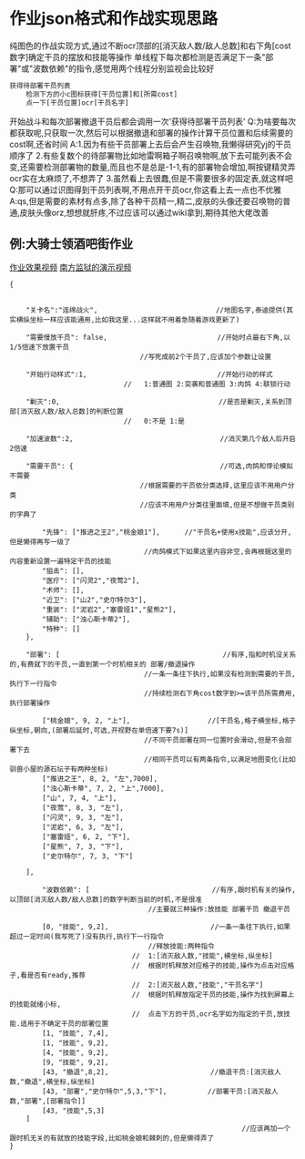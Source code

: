 # 作业json格式和作战实现思路
纯图色的作战实现方式,通过不断ocr顶部的[消灭敌人数/敌人总数]和右下角[cost数字]确定干员的摆放和技能等操作
单线程下每次都检测是否满足下一条"部署"或"波数依赖"的指令,感觉用两个线程分别监视会比较好
```vb
获得待部署干员列表
	检测下方的小c图标获得[干员位置]和[所需cost]
	点一下[干员位置]ocr[干员名字]	
```
开始战斗和每次部署撤退干员后都会调用一次'获得待部署干员列表'
Q:为啥要每次都获取呢,只获取一次,然后可以根据撤退和部署的操作计算干员位置和后续需要的cost啊,还省时间
A:1.因为有些干员部署上去后会产生召唤物,我懒得研究yj的干员顺序了
  2.有些复数个的待部署物比如地雷啊箱子啊召唤物啊,放下去可能列表不会变,还需要检测部署物的数量,而且也不是总是-1-1,有的部署物会增加,啊按键精灵弄ocr实在太麻烦了,不想弄了
  3.虽然看上去很蠢,但是不需要很多的固定表,就这样吧
Q:那可以通过识图得到干员列表啊,不用点开干员ocr,你这看上去一点也不优雅  
A:qs,但是需要的素材有点多,除了各种干员精一,精二,皮肤的头像还要召唤物的普通,皮肤头像orz,想想就肝疼,不过应该可以通过wiki拿到,期待其他大佬改善

## 例:大骑士领酒吧街作业
[作业效果视频](https://www.bilibili.com/video/BV12u411X7VS/)
[南方监狱的演示视频](https://www.bilibili.com/video/BV1sL411F7K3)
```jsonc
{						       
							

	"关卡名":"连绵战火",                             //地图名字,泰迪提供(其实横纵坐标一样应该能通用,比如我这里...这样就不用着急随着游戏更新了)

	"需要慢放干员": false,                           //开始时点最右下角,以1/5倍速下放置干员
						        //写死成前2个干员了,应该加个参数让设置

	"开始行动样式":1,                                //开始行动的样式 
							//   1:普通图 2:突袭和普通图 3:肉鸽 4:联锁行动

	"剿灭":0,                                       //是否是剿灭,关系到顶部[消灭敌人数/敌人总数]的判断位置 
							//   0:不是 1:是 

	"加速波数":2,                                    //消灭第几个敌人后开启2倍速

	"需要干员": {                                    //可选,肉鸽和悖论模拟不需要
						        //根据需要的干员依分类选择,这里应该不用用户分类
						        //应该不用用户分类往里面填,但是不想做干员类别的字典了

		"先锋": ["推进之王2","桃金娘1"],		 //"干员名+使用x技能",应该分开,但是懒得再写一级了
						         //肉鸽模式下如果这里内容非空,会再根据这里的内容重新设置一遍特定干员的技能
		"狙击": [],
		"医疗": ["闪灵2","夜莺2"],
		"术师": [],
		"近卫": ["山2","史尔特尔3"],
		"重装": ["泥岩2","塞雷娅1","星熊2"],
		"辅助": ["浊心斯卡蒂2"],
		"特种": []
	},

	"部署": [                                        //有序,指和时机没关系的,有费就下的干员,一直到第一个时机相关的 部署/撤退操作
						         //一条一条往下执行,如果没有检测到需要的干员,执行下一行指令
						         //持续检测右下角cost数字到>=该干员所需费用,执行部署操作

		["桃金娘", 9, 2, "上"],                   //[干员名,格子横坐标,格子纵坐标,朝向,(部署后延时,可选,开视野在单倍速下要7s)]
						         //不同干员部署在同一位置时会滑动,但是不会部署下去
						         //相同干员可以有两条指令,以满足地图变化(比如驯兽小屋的源石坛子有两种坐标)
		["推进之王", 8, 2, "左",7000],		
		["浊心斯卡蒂", 7, 2, "上",7000],		
		["山", 7, 4, "上"],		
		["夜莺", 8, 3, "左"],		
		["闪灵", 9, 3, "左"],		
		["泥岩", 6, 3, "左"],		
		["塞雷娅", 6, 2, "下"],		
		["星熊", 7, 3, "下"],		
		["史尔特尔", 7, 3, "下"]
		
	],

		"波数依赖": [                              //有序,跟时机有关的操作,以顶部[消灭敌人数/敌人总数]的数字判断当前的时机,不是很准
						          //主要就三种操作:放技能 部署干员 撤退干员

		[0, "技能", 9,2],                         //一条一条往下执行,如果超过一定时间(我写死了)没有执行,执行下一行指令
						          //释放技能:两种指令
							  //  1:[消灭敌人数,"技能",横坐标,纵坐标]
							  //  根据时机释放对应格子的技能,操作为点击对应格子,看是否有ready,推荐
							  //  2:[消灭敌人数,"技能","干员名字"]
							  //  根据时机释放指定干员的技能,操作为找到屏幕上的技能就绪小标,
							  //  点击下方的干员,ocr名字如为指定的干员,放技能.适用于不确定干员的部署位置
		[1, "技能", 7,4],
		[1, "技能", 9,2],
		[4, "技能", 9,2],
		[9, "技能", 9,2],
		[43, "撤退",8,2],                         //撤退干员:[消灭敌人数,"撤退",横坐标,纵坐标]
		[43, "部署","史尔特尔",5,3,"下"],          //部署干员:[消灭敌人数,"部署",[部署指令]]
		[43, "技能",5,3]
	]
                                                         //应该再加一个跟时机无关的有就放的技能字段,比如桃金娘和棘刺的,但是懒得弄了
}
```
